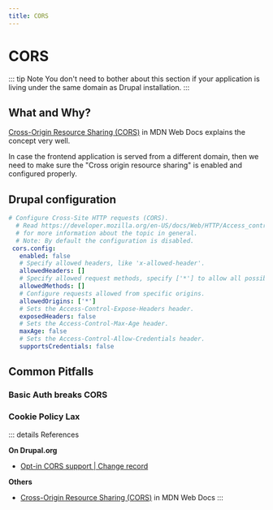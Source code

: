 ```yaml
---
title: CORS
---
```


# CORS  <Badge type="warning" text="draft" vertical="top" />

::: tip Note
You don't need to bother about this section if your application is living under
the same domain as Drupal installation.
:::
## What and Why?

[Cross-Origin Resource Sharing (CORS)](https://developer.mozilla.org/en-US/docs/Web/HTTP/CORS) in MDN Web Docs explains the concept very well.

In case the frontend application is served from a different domain, then we need to make sure the "Cross origin resource sharing" is enabled and configured properly.

## Drupal configuration

```yml
# Configure Cross-Site HTTP requests (CORS).
  # Read https://developer.mozilla.org/en-US/docs/Web/HTTP/Access_control_CORS
  # for more information about the topic in general.
  # Note: By default the configuration is disabled.
 cors.config:
   enabled: false
   # Specify allowed headers, like 'x-allowed-header'.
   allowedHeaders: []
   # Specify allowed request methods, specify ['*'] to allow all possible ones.
   allowedMethods: []
   # Configure requests allowed from specific origins.
   allowedOrigins: ['*']
   # Sets the Access-Control-Expose-Headers header.
   exposedHeaders: false
   # Sets the Access-Control-Max-Age header.
   maxAge: false
   # Sets the Access-Control-Allow-Credentials header.
   supportsCredentials: false
```

## Common Pitfalls

### Basic Auth breaks CORS

### Cookie Policy Lax

::: details References

**On Drupal.org**
- [Opt-in CORS support
| Change record](https://www.drupal.org/node/2715637)

**Others**
- [Cross-Origin Resource Sharing (CORS)](https://developer.mozilla.org/en-US/docs/Web/HTTP/CORS) in MDN Web Docs
:::